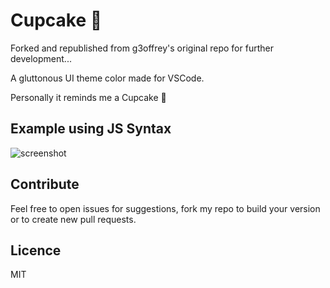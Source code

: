 # Cupcake 🎂

Forked and republished from g3offrey's original repo for further development...

A gluttonous UI theme color made for VSCode.

Personally it reminds me a Cupcake 🍰

## Example using JS Syntax
![screenshot](https://github.com/rioam2/cupcake-ui/blob/master/screenshot.png?raw=true)

## Contribute
Feel free to open issues for suggestions, fork my repo to build your version or to create new pull requests.

## Licence
MIT
